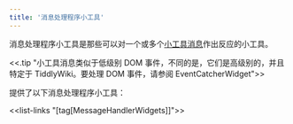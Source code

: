 ```yaml
---
title: '消息处理程序小工具'
---
```


消息处理程序小工具是那些可以对一个或多个[小工具消息](Messages)作出反应的小工具。

<<.tip "小工具消息类似于低级别 DOM 事件，不同的是，它们是高级别的，并且特定于 TiddlyWiki。要处理 DOM 事件，请参阅 EventCatcherWidget">>

提供了以下消息处理程序小工具：

<<list-links "[tag[MessageHandlerWidgets]]">>
